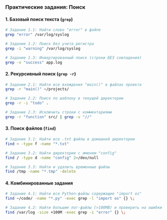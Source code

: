 ### **Практические задания: Поиск**

#### 1. Базовый поиск текста (`grep`)
```bash
# Задание 1.1: Найти слово "error" в файле
grep "error" /var/log/syslog

# Задание 1.2: Поиск без учета регистра
grep -i "warning" /var/log/syslog

# Задание 1.3: Инвертированный поиск (строки БЕЗ совпадения)
grep -v "success" app.log
```

#### 2. Рекурсивный поиск (`grep -r`)
```bash
# Задание 2.1: Найти все вхождения "main()" в файлах проекта
grep -r "main()" ~/projects/

# Задание 2.2: Поиск по шаблону в текущей директории
grep -r -i "todo" .

# Задание 2.3: Исключить строки с комментариями
grep -r "function" src/ | grep -v "//"
```

#### 3. Поиск файлов (`find`)
```bash
# Задание 3.1: Найти все .txt файлы в домашней директории
find ~ -type f -name "*.txt"

# Задание 3.2: Найти директории с именем "config"
find / -type d -name "config" 2>/dev/null

# Задание 3.3: Найти и удалить временные файлы
find /tmp -name "*.tmp" -delete
```

#### 4. Комбинированные задания
```bash
# Задание 4.1: Найти все Python-файлы содержащие "import os"
find ~/code/ -name "*.py" -exec grep -l "import os" {} \;

# Задание 4.2: Найти большие лог-файлы (>100MB) и проверить на ошибки
find /var/log -size +100M -exec grep -i "error" {} \;
```
